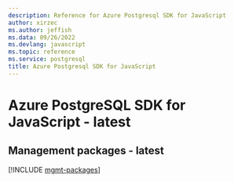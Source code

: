 ```yaml
---
description: Reference for Azure Postgresql SDK for JavaScript
author: xirzec
ms.author: jeffish
ms.data: 09/26/2022
ms.devlang: javascript
ms.topic: reference
ms.service: postgresql
title: Azure Postgresql SDK for JavaScript
---
```

# Azure PostgreSQL SDK for JavaScript - latest

## Management packages - latest
[!INCLUDE [mgmt-packages](postgresql-mgmt-index.md)]